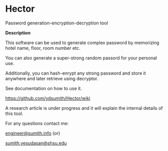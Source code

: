 # Hector
Password generation-encryption-decryption tool

**Description**

This software can be used to generate complex password by memorizing hotel name, floor, room number etc.

You can also generate a super-strong random passord for your personal use.

Additionally, you can hash-enrypt any strong password and store it anywhere and later retrieve using decryptor.

See documentation on how to use it.

https://github.com/ydsumith/Hector/wiki

A research article is under progress and it will explain the internal details of this tool.

For any questions contact me:

engineer@sumith.info  (or)

sumith.yesudasan@shsu.edu
